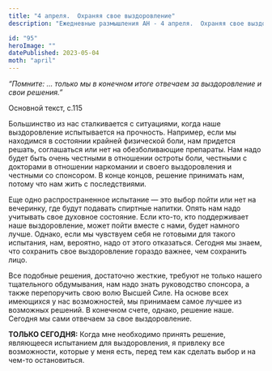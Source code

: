 ```yaml
---
title: "4 апреля.  Охраняя свое выздоровление"
description: "Ежедневные размышления АН - 4 апреля.  Охраняя свое выздоровление"

id: "95"
heroImage: ""
datePublished: 2023-05-04
moth: "april"
---
```


_“Помните: … только мы в конечном итоге отвечаем за выздоровление и свои
решения.”_

Основной текст, с.115

Большинство из нас сталкивается с ситуациями, когда наше выздоровление
испытывается на прочность. Например, если мы находимся в состоянии крайней
физической боли, нам придется решать, соглашаться или нет на обезболивающие
препараты. Нам надо будет быть очень честными в отношении остроты боли,
честными с докторами в отношении наркомании и своего выздоровления и честными
со спонсором. В конце концов, решение принимать нам, потому что нам жить с
последствиями.

Еще одно распространенное испытание — это выбор пойти или нет на вечеринку,
где будут подавать спиртные напитки. Опять нам надо учитывать свое духовное
состояние. Если кто-то, кто поддерживает наше выздоровление, может пойти
вместе с нами, будет намного лучше. Однако, если мы чувствуем себя не готовыми
для такого испытания, нам, вероятно, надо от этого отказаться. Сегодня мы
знаем, что сохранить свое выздоровление гораздо важнее, чем сохранить лицо.

Все подобные решения, достаточно жесткие, требуют не только нашего тщательного
обдумывания, нам надо знать руководство спонсора, а также перепоручить свою
волю Высшей Силе. На основе всех имеющихся у нас возможностей, мы принимаем
самое лучшее из возможных решений. В конечном счете, однако, решение наше.
Сегодня мы сами отвечаем за свое выздоровление.

**ТОЛЬКО СЕГОДНЯ:** Когда мне необходимо принять решение, являющееся
испытанием для выздоровления, я привлеку все возможности, которые у меня есть,
перед тем как сделать выбор и на чем-то остановиться.
